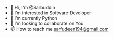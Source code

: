 - 👋 Hi, I’m @Sarbuddin
- 👀 I’m interested in Software Developer
- 🌱 I’m currently Python
- 💞️ I’m looking to collaborate on You
- 📫 How to reach me sarfudeen194@gmail.com

<!---
Sarbuddin/Sarbuddin is a ✨ special ✨ repository because its `README.md` (this file) appears on your GitHub profile.
You can click the Preview link to take a look at your changes.
--->

